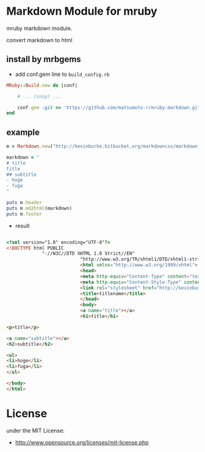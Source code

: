 # Markdown Module for mruby
mruby markdown module.

convert markdown to html

## install by mrbgems
 - add conf.gem line to `build_config.rb`
```ruby
MRuby::Build.new do |conf|

    # ... (snip) ...

    conf.gem :git => 'https://github.com/matsumoto-r/mruby-markdown.git'
end
```

## example

```ruby
m = Markdown.new("http://kevinburke.bitbucket.org/markdowncss/markdown.css", "titlename")

markdown = "
# title
title
## subtitle
- hoge
- fuga
"

puts m.header
puts m.md2html(markdown)
puts m.footer

```

 - result

 ```html

<?xml version="1.0" encoding="UTF-8"?>
<!DOCTYPE html PUBLIC
              "-//W3C//DTD XHTML 1.0 Strict//EN"
                            "http://www.w3.org/TR/xhtml1/DTD/xhtml1-strict.dtd">
                            <html xmlns="http://www.w3.org/1999/xhtml">
                            <head>
                            <meta http-equiv="Content-Type" content="text/html; charset=UTF-8" />
                            <meta http-equiv="Content-Style-Type" content="text/css" />
                            <link rel="stylesheet" href="http://kevinburke.bitbucket.org/markdowncss/markdown.css" type="text/css" />
                            <title>titlename</title>
                            </head>
                            <body>
                            <a name="title"></a>
                            <h1>title</h1>

<p>title</p>

<a name="subtitle"></a>
<h2>subtitle</h2>

<ul>
<li>hoge</li>
<li>fuga</li>
</ul>

</body>
</html>
 ```

# License
under the MIT License:

* http://www.opensource.org/licenses/mit-license.php



